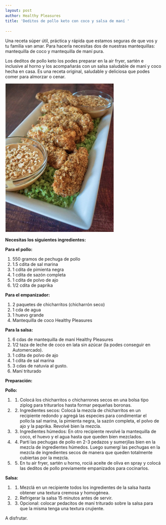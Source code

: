 ```yaml
---
layout: post
author: Healthy Pleasures
title: 'Deditos de pollo keto con coco y salsa de maní '

---
```

Una receta súper útil, práctica y rápida que estamos seguras de que vos y tu familia van amar. Para hacerla necesitas dos de nuestras mantequillas: mantequilla de coco y mantequilla de maní pura. 

Los deditos de pollo keto los podes preparar en la air fryer, sartén e inclusive al horno y los acompañarás con un salsa saludable de maní y coco hecha en casa. Es una receta original, saludable y deliciosa que podes comer para almorzar o cenar. 

![](/images/pollo-al-coco.png)

**Necesitas los siguientes ingredientes:**

**Para el pollo:**

1. 550 gramos de pechuga de pollo
2. 1.5 cdita de sal marina
3. 1 cdita de pimienta negra
4. 1 cdita de sazón completa
5. 1 cdita de polvo de ajo
6. 1/2 cdita de paprika 

**Para el empanizador:**

1. 2 paquetes de chicharritos (chicharrón seco)
2. 1 cda de agua
3. 1 huevo grande
4. Mantequilla de coco Healthy Pleasures

**Para la salsa:**

1. 6 cdas de mantequilla de maní Healthy Pleasures
2. 1/2 taza de leche de coco en lata sin azúcar (la podes conseguir en Automercado).
3. 1 cdita de polvo de ajo
4. 1 cdita de sal marina
5. 3 cdas de natuvia al gusto. 
6. Maní triturado

**Preparación:**

**Pollo:**

1. 1. Colocá los chicharritos o chicharrones secos en una bolsa tipo ziplog para triturarlos hasta formar pequeñas boronas. 
2. 2. Ingredientes secos: Colocá la mezcla de chicharritos en un recipiente redondo y agregá las especies para condimentar el pollo:la sal marina, la pimienta negra, la sazón completa, el polvo de ajo y la paprika. Revolvé bien la mezcla. 
3. 3. Ingredientes húmedos: En otro recipiente revolvé la mantequilla de coco, el huevo y el agua hasta que queden bien mezclados. 
4. 4. Partí las pechugas de pollo en 2-3 pedazos y sumerjílas bien en la mezcla de ingredientes húmedos. Luego sumergí las pechugas en la mezcla de ingredientes secos de manera que queden totalmente cubiertas por la mezcla. 
5. 5. En tu air fryer, sartén u horno, rociá aceite de oliva en spray y colocá las deditos de pollo previamente empanizados para cocinarlos. 

**Salsa:**

1. 1. Mezclá en un recipiente todos los ingredientes de la salsa hasta obtener una textura cremosa y homogénea. 
2. 2. Refrigerar la salsa 15 minutos antes de servir. 
3. 3. Opcional: colocar pedacitos de maní triturado sobre la salsa para que la misma tenga una textura crujiente. 

A disfrutar. 